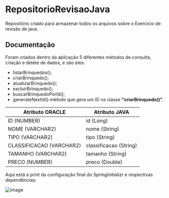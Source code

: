 # RepositorioRevisaoJava
Repositório criado para armazenar todos os arquivos sobre o Exercicio de revisão de java.

## Documentação
Foram criados dentro da aplicação 5 diferentes métodos de consulta, criação e delete de dados, e são eles:
- listarBrinquedos(); 
- criarBrinquedo();
- atualizarBrinquedo();
- excluirBrinquedo();
- buscarBrinquedoPorId();
- generateNextId() método que gera um ID na classe **"criarBrinquedo()"**.

| Atributo ORACLE            | Atributo JAVA          |
| -------------------------- | ---------------------- |
| ID (NUMBER)                | id (Long)              |
| NOME (VARCHAR2)            | nome (String)          |
| TIPO (VARCHAR2)            | tipo (String)          |
| CLASSIFICACAO (VARCHAR2)   | classificacao (String) |
| TAMANHO (VARCHAR2)         | tamanho (String)       |
| PRECO (NUMBER)             | preco (Double)         |

Aqui está a print da configuração final do SpringInitializr e respectivas 
dependências:

![image](![image](https://github.com/user-attachments/assets/a4fecf85-8095-4aa9-b13d-0e40b055cc14))

